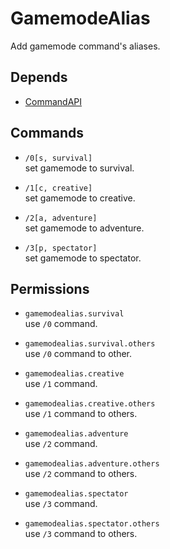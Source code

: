 # GamemodeAlias
Add gamemode command's aliases.

## Depends
* [CommandAPI](https://www.spigotmc.org/resources/api-commandapi-1-13-1-19-2.62353/)

## Commands

* `/0[s, survival]`  
set gamemode to survival.

* `/1[c, creative]`  
set gamemode to creative.

* `/2[a, adventure]`  
set gamemode to adventure.

* `/3[p, spectator]`  
set gamemode to spectator.

## Permissions

* `gamemodealias.survival`  
use `/0` command.

* `gamemodealias.survival.others`  
use `/0` command to other.

* `gamemodealias.creative`  
use `/1` command.

* `gamemodealias.creative.others`  
use `/1` command to others.

* `gamemodealias.adventure`  
use `/2` command.

* `gamemodealias.adventure.others`  
use `/2` command to others.

* `gamemodealias.spectator`  
use `/3` command.

* `gamemodealias.spectator.others`  
use `/3` command to others.
